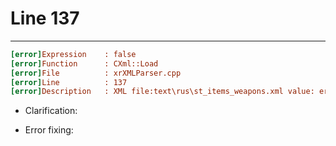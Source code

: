 # Line 137

___

```ini
[error]Expression    : false
[error]Function      : CXml::Load
[error]File          : xrXMLParser.cpp
[error]Line          : 137
[error]Description   : XML file:text\rus\st_items_weapons.xml value: errDescr:Error reading end tag.
```

- Clarification:

- Error fixing:
